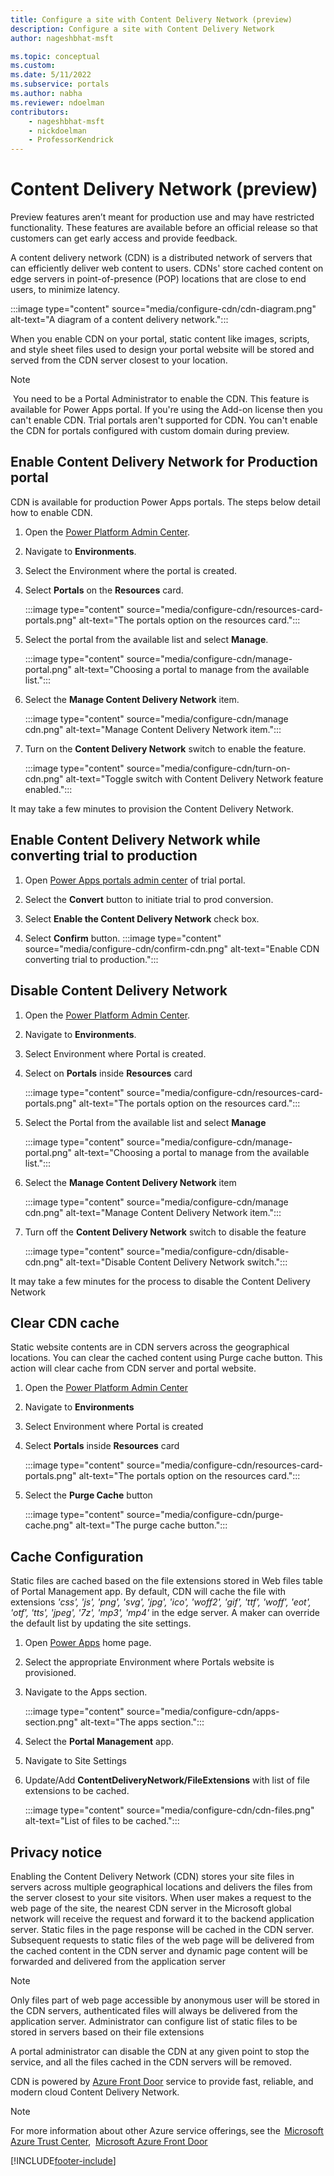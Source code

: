 ```yaml
---
title: Configure a site with Content Delivery Network (preview)
description: Configure a site with Content Delivery Network
author: nageshbhat-msft

ms.topic: conceptual
ms.custom: 
ms.date: 5/11/2022
ms.subservice: portals
ms.author: nabha
ms.reviewer: ndoelman
contributors:
    - nageshbhat-msft
    - nickdoelman
    - ProfessorKendrick
---
```


# Content Delivery Network (preview) 

Preview features aren’t meant for production use and may have restricted functionality. These features are available before an official release so that customers can get early access and provide feedback.

A content delivery network (CDN) is a distributed network of servers that can efficiently deliver web content to users. CDNs' store cached content on edge servers in point-of-presence (POP) locations that are close to end users, to minimize latency. 

:::image type="content" source="media/configure-cdn/cdn-diagram.png" alt-text="A diagram of a content delivery network.":::

When you enable CDN on your portal, static content like images, scripts, and style sheet files used to design your portal website will be stored and served from the CDN server closest to your location.  
> [!NOTE]
> You need to be a Portal Administrator to enable the CDN. This feature is available for Power Apps portal.  If you're using the Add-on license then you can't enable CDN. Trial portals aren't supported for CDN. You can't enable the CDN for portals configured with custom domain during preview. 

## Enable Content Delivery Network for Production portal 

CDN is available for production Power Apps portals. The steps below detail how to enable CDN.

1. Open the [<u>Power Platform Admin Center</u>](https://admin.powerplatform.microsoft.com/environments).

1. Navigate to **Environments**.  

1. Select the Environment where the portal is created. 

1. Select **Portals** on the **Resources** card. 

    :::image type="content" source="media/configure-cdn/resources-card-portals.png" alt-text="The portals option on the resources card.":::

1. Select the portal from the available list and select **Manage**. 

    :::image type="content" source="media/configure-cdn/manage-portal.png" alt-text="Choosing a portal to manage from the available list.":::

1. Select the **Manage Content Delivery Network** item.

    :::image type="content" source="media/configure-cdn/manage cdn.png" alt-text="Manage Content Delivery Network item.":::

1. Turn on the **Content Delivery Network** switch to enable the feature. 

    :::image type="content" source="media/configure-cdn/turn-on-cdn.png" alt-text="Toggle switch with Content Delivery Network feature enabled.":::

It may take a few minutes to provision the Content Delivery Network.

## Enable Content Delivery Network while converting trial to production 

1. Open [Power Apps portals admin center](../admin/admin-overview.md) of trial portal. 

1. Select the **Convert** button to initiate trial to prod conversion. 

1. Select **Enable the Content Delivery Network** check box. 

1. Select **Confirm** button.
    :::image type="content" source="media/configure-cdn/confirm-cdn.png" alt-text="Enable CDN converting trial to production.":::

## Disable Content Delivery Network 

1. Open the [<u>Power Platform Admin Center</u>](https://admin.powerplatform.microsoft.com/environments). 

1. Navigate to **Environments**.  

1. Select Environment where Portal is created. 

1. Select on **Portals** inside **Resources** card 

    :::image type="content" source="media/configure-cdn/resources-card-portals.png" alt-text="The portals option on the resources card.":::

1. Select the Portal from the available list and select **Manage** 

    :::image type="content" source="media/configure-cdn/manage-portal.png" alt-text="Choosing a portal to manage from the available list.":::

1. Select the **Manage Content Delivery Network** item 

    :::image type="content" source="media/configure-cdn/manage cdn.png" alt-text="Manage Content Delivery Network item.":::

1. Turn off the **Content Delivery Network** switch to disable the feature 

    :::image type="content" source="media/configure-cdn/disable-cdn.png" alt-text="Disable Content Delivery Network switch.":::

It may take a few minutes for the process to disable the Content Delivery Network

## Clear CDN cache 

Static website contents are in CDN servers across the geographical locations. You can clear the cached content using Purge cache button. This action will clear cache from CDN server and portal website. 

1. Open the [<u>Power Platform Admin Center</u>](https://admin.powerplatform.microsoft.com/environments) 

1. Navigate to **Environments**  

1. Select Environment where Portal is created 

1. Select **Portals** inside **Resources** card 

    :::image type="content" source="media/configure-cdn/resources-card-portals.png" alt-text="The portals option on the resources card.":::

1. Select the **Purge Cache** button 

    :::image type="content" source="media/configure-cdn/purge-cache.png" alt-text="The purge cache button.":::

## Cache Configuration 

Static files are cached based on the file extensions stored in Web files table of Portal Management app. By default, CDN will cache the file with extensions *'css', 'js', 'png', 'svg', 'jpg', 'ico', 'woff2', 'gif', 'ttf', 'woff', 'eot', 'otf', 'tts', 'jpeg', '7z', 'mp3', 'mp4'* in the edge server. A maker can override the default list by updating the site settings. 

1. Open [<u>Power Apps</u>](https://make.powerapps.com/) home page. 

1. Select the appropriate Environment where Portals website is provisioned. 

1. Navigate to the Apps section. 

    :::image type="content" source="media/configure-cdn/apps-section.png" alt-text="The apps section.":::

1. Select the **Portal Management** app. 

1. Navigate to Site Settings  

1. Update/Add **ContentDeliveryNetwork/FileExtensions** with list of file extensions to be cached. 

    :::image type="content" source="media/configure-cdn/cdn-files.png" alt-text="List of files to be cached.":::



## Privacy notice 

Enabling the Content Delivery Network (CDN) stores your site files in servers across multiple geographical locations and delivers the files from the server closest to your site visitors. When user makes a request to the web page of the site, the nearest CDN server in the Microsoft global network will receive the request and forward it to the backend application server. Static files in the page response will be cached in the CDN server. Subsequent requests to static files of the web page will be delivered from the cached content in the CDN server and dynamic page content will be forwarded and delivered from the application server  

> [!NOTE] 
> Only files part of web page accessible by anonymous user will be stored in the CDN servers, authenticated files will always be delivered from the application server. Administrator can configure list of static files to be stored in servers based on their file extensions  

A portal administrator can disable the CDN at any given point to stop the service, and all the files cached in the CDN servers will be removed.  

CDN is powered by [<u>Azure Front Door</u>](/azure/frontdoor/standard-premium/overview) service to provide fast, reliable, and modern cloud Content Delivery Network.   

> [!NOTE] 
> For more information about other Azure service offerings, see the  [<u>Microsoft Azure Trust Center</u>](https://azure.microsoft.com/support/trust-center/),  [<u>Microsoft Azure Front Door</u>](/azure/frontdoor/standard-premium/overview) 

[!INCLUDE[footer-include](../../../includes/footer-banner.md)]
